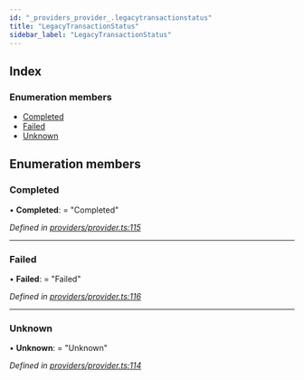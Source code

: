 ```yaml
---
id: "_providers_provider_.legacytransactionstatus"
title: "LegacyTransactionStatus"
sidebar_label: "LegacyTransactionStatus"
---
```


## Index

### Enumeration members

* [Completed](_providers_provider_.legacytransactionstatus.md#completed)
* [Failed](_providers_provider_.legacytransactionstatus.md#failed)
* [Unknown](_providers_provider_.legacytransactionstatus.md#unknown)

## Enumeration members

###  Completed

• **Completed**: = "Completed"

*Defined in [providers/provider.ts:115](https://github.com/nearprotocol/nearlib/blob/b73a399/src.ts/providers/provider.ts#L115)*

___

###  Failed

• **Failed**: = "Failed"

*Defined in [providers/provider.ts:116](https://github.com/nearprotocol/nearlib/blob/b73a399/src.ts/providers/provider.ts#L116)*

___

###  Unknown

• **Unknown**: = "Unknown"

*Defined in [providers/provider.ts:114](https://github.com/nearprotocol/nearlib/blob/b73a399/src.ts/providers/provider.ts#L114)*
